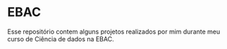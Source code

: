 # EBAC
Esse repositório contem alguns projetos realizados por mim durante meu curso de Ciência de dados na EBAC.
